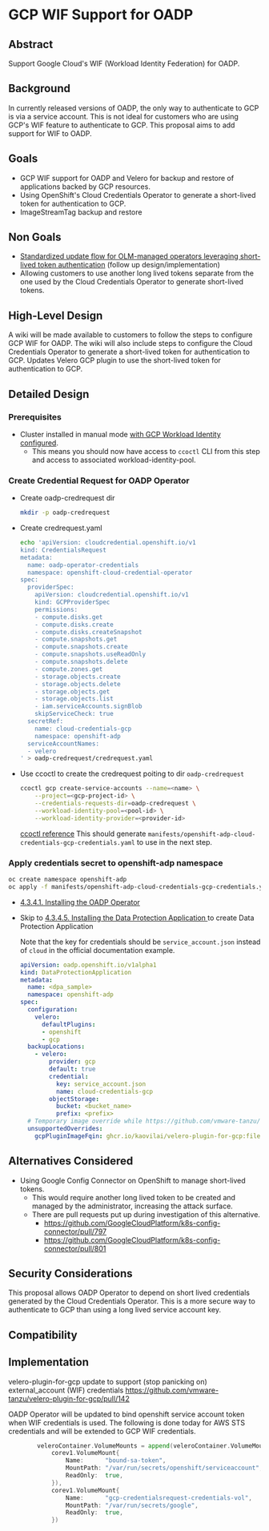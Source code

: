 # GCP WIF Support for OADP

<!-- _Note_: The preferred style for design documents is one sentence per line.
*Do not wrap lines*.
This aids in review of the document as changes to a line are not obscured by the reflowing those changes caused and has a side effect of avoiding debate about one or two space after a period.

_Note_: The name of the file should follow the name pattern `<short meaningful words joined by '-'>_design.md`, e.g:
`listener-design.md`. -->

## Abstract
Support Google Cloud's WIF (Workload Identity Federation) for OADP.

## Background
In currently released versions of OADP, the only way to authenticate to GCP is via a service account.
This is not ideal for customers who are using GCP's WIF feature to authenticate to GCP.
This proposal aims to add support for WIF to OADP.

## Goals
- GCP WIF support for OADP and Velero for backup and restore of applications backed by GCP resources.
- Using OpenShift's Cloud Credentials Operator to generate a short-lived token for authentication to GCP.
- ImageStreamTag backup and restore

## Non Goals
- [Standardized update flow for OLM-managed operators leveraging short-lived token authentication](https://issues.redhat.com/browse/OCPSTRAT-95) (follow up design/implementation)
- Allowing customers to use another long lived tokens separate from the one used by the Cloud Credentials Operator to generate short-lived tokens.


## High-Level Design
<!-- One to two paragraphs that describe the high level changes that will be made to implement this proposal. -->
A wiki will be made available to customers to follow the steps to configure GCP WIF for OADP. The wiki will also include steps to configure the Cloud Credentials Operator to generate a short-lived token for authentication to GCP. Updates Velero GCP plugin to use the short-lived token for authentication to GCP.

## Detailed Design


### Prerequisites
- Cluster installed in manual mode [with GCP Workload Identity configured](https://access.redhat.com/documentation/en-us/openshift_container_platform/4.12/html-single/authentication_and_authorization/index#gcp-workload-identity-mode-installing).
    - This means you should now have access to `ccoctl` CLI from this step and access to associated workload-identity-pool.

### Create Credential Request for OADP Operator
- Create oadp-credrequest dir
    ```bash
    mkdir -p oadp-credrequest
    ```
- Create credrequest.yaml
    ```bash
    echo 'apiVersion: cloudcredential.openshift.io/v1
    kind: CredentialsRequest
    metadata:
      name: oadp-operator-credentials
      namespace: openshift-cloud-credential-operator
    spec:
      providerSpec:
        apiVersion: cloudcredential.openshift.io/v1
        kind: GCPProviderSpec
        permissions:
        - compute.disks.get
        - compute.disks.create
        - compute.disks.createSnapshot
        - compute.snapshots.get
        - compute.snapshots.create
        - compute.snapshots.useReadOnly
        - compute.snapshots.delete
        - compute.zones.get
        - storage.objects.create
        - storage.objects.delete
        - storage.objects.get
        - storage.objects.list
        - iam.serviceAccounts.signBlob
        skipServiceCheck: true
      secretRef:
        name: cloud-credentials-gcp
        namespace: openshift-adp
      serviceAccountNames:
      - velero
    ' > oadp-credrequest/credrequest.yaml
    ```
- Use ccoctl to create the credrequest poiting to dir `oadp-credrequest`
    ```bash
    ccoctl gcp create-service-accounts --name=<name> \
        --project=<gcp-project-id> \
        --credentials-requests-dir=oadp-credrequest \
        --workload-identity-pool=<pool-id> \
        --workload-identity-provider=<provider-id>
    ```
    [ccoctl reference](https://github.com/openshift/cloud-credential-operator/blob/master/docs/ccoctl.md#creating-iam-service-accounts)
    This should generate `manifests/openshift-adp-cloud-credentials-gcp-credentials.yaml` to use in the next step.

### Apply credentials secret to openshift-adp namespace
```bash
oc create namespace openshift-adp
oc apply -f manifests/openshift-adp-cloud-credentials-gcp-credentials.yaml
```

- [4.3.4.1. Installing the OADP Operator](https://access.redhat.com/documentation/en-us/openshift_container_platform/4.10/html-single/backup_and_restore/index#oadp-installing-operator_installing-oadp-gcp)
- Skip to [4.3.4.5. Installing the Data Protection Application
](https://access.redhat.com/documentation/en-us/openshift_container_platform/4.10/html-single/backup_and_restore/index#oadp-installing-dpa_installing-oadp-gcp) to create Data Protection Application
    
    Note that the key for credentials should be `service_account.json` instead of `cloud` in the official documentation example.
    ```yaml
    apiVersion: oadp.openshift.io/v1alpha1
    kind: DataProtectionApplication
    metadata:
      name: <dpa_sample>
      namespace: openshift-adp
    spec:
      configuration:
        velero:
          defaultPlugins:
          - openshift
          - gcp
      backupLocations:
        - velero:
            provider: gcp
            default: true
            credential:
              key: service_account.json
              name: cloud-credentials-gcp
            objectStorage:
              bucket: <bucket_name>
              prefix: <prefix>
      # Temporary image override while https://github.com/vmware-tanzu/velero-plugin-for-gcp/pull/142 not cherry-picked to Openshift
      unsupportedOverrides:
        gcpPluginImageFqin: ghcr.io/kaovilai/velero-plugin-for-gcp:file-wif
    ```

## Alternatives Considered
- Using Google Config Connector on OpenShift to manage short-lived tokens.
    - This would require another long lived token to be created and managed by the administrator, increasing the attack surface.
    - There are pull requests put up during investigation of this alternative.
        - https://github.com/GoogleCloudPlatform/k8s-config-connector/pull/797
        - https://github.com/GoogleCloudPlatform/k8s-config-connector/pull/801

## Security Considerations
This proposal allows OADP Operator to depend on short lived credentials generated by the Cloud Credentials Operator. This is a more secure way to authenticate to GCP than using a long lived service account key.

## Compatibility
<!-- A discussion of any compatibility issues that need to be considered -->

## Implementation
<!-- A description of the implementation, timelines, and any resources that have agreed to contribute. -->

velero-plugin-for-gcp update to support (stop panicking on) external_account (WIF) credentials https://github.com/vmware-tanzu/velero-plugin-for-gcp/pull/142

OADP Operator will be updated to bind openshift service account token when WIF credentials is used. The following is done today for AWS STS credentials and will be extended to GCP WIF credentials.
```go
		veleroContainer.VolumeMounts = append(veleroContainer.VolumeMounts,
			corev1.VolumeMount{
				Name:      "bound-sa-token",
				MountPath: "/var/run/secrets/openshift/serviceaccount",
				ReadOnly:  true,
			}),
			corev1.VolumeMount{
				Name:      "gcp-credentialsrequest-credentials-vol",
				MountPath: "/var/run/secrets/google",
				ReadOnly:  true,
			})
```

<!-- ## Open Issues
A discussion of issues relating to this proposal for which the author does not know the solution. This section may be omitted if there are none. -->
